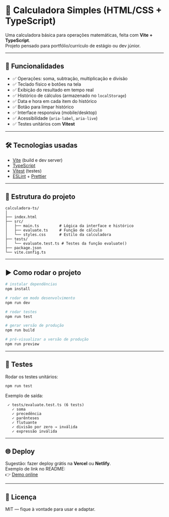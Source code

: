 # 🧮 Calculadora Simples (HTML/CSS + TypeScript)

Uma calculadora básica para operações matemáticas, feita com **Vite + TypeScript**.  
Projeto pensado para portfólio/currículo de estágio ou dev júnior.

---

## 🚀 Funcionalidades
- ✅ Operações: soma, subtração, multiplicação e divisão
- ✅ Teclado físico e botões na tela
- ✅ Exibição do resultado em tempo real
- ✅ Histórico de cálculos (armazenado no `localStorage`)
- ✅ Data e hora em cada item do histórico
- ✅ Botão para limpar histórico
- ✅ Interface responsiva (mobile/desktop)
- ✅ Acessibilidade (`aria-label`, `aria-live`)
- ✅ Testes unitários com **Vitest**

---

## 🛠 Tecnologias usadas
- [Vite](https://vitejs.dev/) (build e dev server)
- [TypeScript](https://www.typescriptlang.org/)
- [Vitest](https://vitest.dev/) (testes)
- [ESLint](https://eslint.org/) + [Prettier](https://prettier.io/)

---

## 📂 Estrutura do projeto
```
calculadora-ts/
│
├── index.html
├── src/
│   ├── main.ts         # Lógica da interface e histórico
│   ├── evaluate.ts     # Função de cálculo
│   └── styles.css      # Estilo da calculadora
├── tests/
│   └── evaluate.test.ts # Testes da função evaluate()
├── package.json
└── vite.config.ts
```

---

## ▶️ Como rodar o projeto

```bash
# instalar dependências
npm install

# rodar em modo desenvolvimento
npm run dev

# rodar testes
npm run test

# gerar versão de produção
npm run build

# pré-visualizar a versão de produção
npm run preview
```

---

## 🧪 Testes
Rodar os testes unitários:

```bash
npm run test
```

Exemplo de saída:

```
 ✓ tests/evaluate.test.ts (6 tests)
   ✓ soma
   ✓ precedência
   ✓ parênteses
   ✓ flutuante
   ✓ divisão por zero → inválida
   ✓ expressão inválida
```

---

## 🌐 Deploy
Sugestão: fazer deploy grátis na **Vercel** ou **Netlify**.  
Exemplo de link no README:  
👉 [Demo online](https://seu-usuario.vercel.app)

---

## 📜 Licença
MIT — fique à vontade para usar e adaptar.
